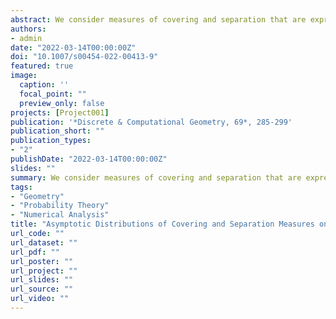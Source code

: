 ```yaml
---
abstract: We consider measures of covering and separation that are expressed through maxima and minima of distances between points of an hypersphere. We investigate the behavior of these measures when applied to a sample of independent and uniformly distributed points. In particular, we derive their asymptotic distributions when the number of points diverges. These results can be useful as a benchmark against which deterministic point sets can be evaluated. Whenever possible, we supplement the rigorous derivation of these limiting distributions with some heuristic reasonings based on extreme value theory. As a by-product, we provide a proof for a conjecture on the hole radius associated to a facet of the convex hull of points distributed on the hypersphere.
authors:
- admin
date: "2022-03-14T00:00:00Z"
doi: "10.1007/s00454-022-00413-9"
featured: true
image:
  caption: ''
  focal_point: ""
  preview_only: false
projects: [Project001]
publication: '*Discrete & Computational Geometry, 69*, 285-299'
publication_short: ""
publication_types:
- "2"
publishDate: "2022-03-14T00:00:00Z"
slides: ""
summary: We consider measures of covering and separation that are expressed through maxima and minima of distances between points of an hypersphere. We investigate the behavior of these measures when applied to a sample of independent and uniformly distributed points. In particular, we derive their asymptotic distributions when the number of points diverges. These results can be useful as a benchmark against which deterministic point sets can be evaluated. Whenever possible, we supplement the rigorous derivation of these limiting distributions with some heuristic reasonings based on extreme value theory. As a by-product, we provide a proof for a conjecture on the hole radius associated to a facet of the convex hull of points distributed on the hypersphere.
tags:
- "Geometry"
- "Probability Theory"
- "Numerical Analysis"
title: "Asymptotic Distributions of Covering and Separation Measures on the Hypersphere"
url_code: ""
url_dataset: ""
url_pdf: ""
url_poster: ""
url_project: ""
url_slides: ""
url_source: ""
url_video: ""
---
```



<script type="text/javascript" src="//cdn.plu.mx/widget-details.js"></script>
<a href="https://plu.mx/plum/a/?doi=10.1007/s00454-022-00413-9" class="plumx-details"></a>
